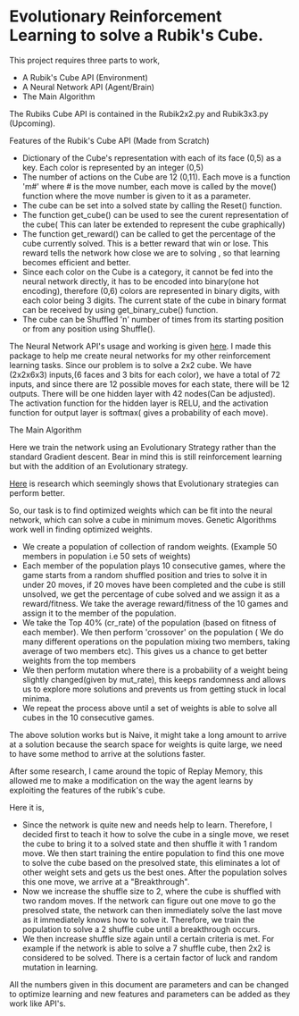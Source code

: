 # Evolutionary Reinforcement Learning to solve a Rubik's Cube.


This project requires three parts to work,
* A Rubik's Cube API (Environment)
* A Neural Network API (Agent/Brain)
* The Main Algorithm

The Rubiks Cube API is contained in the Rubik2x2.py and Rubik3x3.py (Upcoming).

Features of the Rubik's Cube API (Made from Scratch)

* Dictionary of the Cube's representation with each of its face (0,5) as a key. Each color is represented by an integer (0,5)
* The number of actions on the Cube are 12 (0,11). Each move is a function 'm#' where # is the move number, each move is called by the move() function where the move number is given to it as a parameter.
* The cube can be set into a solved state by calling the Reset() function.
* The function get_cube() can be used to see the curent representation of the cube( This can later be extended to represent the cube graphically)
* The function get_reward() can be called to get the percentage of the cube currently solved. This is a better reward that win or lose. This reward tells the network how close we are to solving , so that learning becomes efficient and better.
* Since each color on the Cube is a category, it cannot be fed into the neural network directly, it has to be encoded into binary(one hot encoding), therefore (0,6) colors are represented in binary digits, with each color being 3 digits. The current state of the cube in binary format can be received by using get_binary_cube() function.
* The cube can be Shuffled 'n' number of times from its starting position or from any position using Shuffle().


The Neural Network API's usage and working is given [here](https://github.com/SurenderHarsha/NeuroEvolve). I made this package to help me create neural networks for my other reinforcement learning tasks. Since our problem is to solve a 2x2 cube. We have (2x2x6x3) inputs,(6 faces and 3 bits for each color), we have a total of 72 inputs, and since there are 12 possible moves for each state, there will be 12 outputs. There will be one hidden layer with 42 nodes(Can be adjusted). The activation function for the hidden layer is RELU, and the activation function for output layer is softmax( gives a probability of each move).


The Main Algorithm

Here we train the network using an Evolutionary Strategy rather than the standard Gradient descent. Bear in mind this is still reinforcement learning but with the addition of an Evolutionary strategy.

[Here](https://blog.openai.com/evolution-strategies/) is research which seemingly shows that Evolutionary strategies can perform better.

So, our task is to find optimized weights which can be fit into the neural network, which can solve a cube in minimum moves. Genetic Algorithms work well in finding optimized weights. 

* We create a population of collection of random weights. (Example 50 members in population i.e 50 sets of weights)
* Each member of the population plays 10 consecutive games, where the game starts from a random shuffled position and tries to solve it in under 20 moves, if 20 moves have been completed and the cube is still unsolved, we get the percentage of cube solved and we assign it as a reward/fitness. We take the average reward/fitness of the 10 games and assign it to the member of the population.
* We take the Top 40% (cr_rate) of the population (based on fitness of each member). We then perform 'crossover' on the population ( We do many different operations on the population mixing two members, taking average of two members etc). This gives us a chance to get better weights from the top members
* We then perform mutation where there is a probability of a weight being slightly changed(given by mut_rate), this keeps randomness and allows us to explore more solutions and prevents us from getting stuck in local minima.
* We repeat the process above until a set of weights is able to solve all cubes in the 10 consecutive games.

The above solution works but is Naive, it might take a long amount to arrive at a solution because the search space for weights is quite large, we need to have some method to arrive at the solutions faster.

After some research, I came around the topic of Replay Memory, this allowed me to make a modification on the way the agent learns by exploiting the features of the rubik's cube.

Here it is,

* Since the network is quite new and needs help to learn. Therefore, I decided first to teach it how to solve the cube in a single move, we reset the cube to bring it to a solved state and then shuffle it with 1 random move. We then start training the entire population to find this one move to solve the cube based on the presolved state, this eliminates a lot of other weight sets and gets us the best ones. After the population solves this one move, we arrive at a "Breakthrough". 
* Now we increase the shuffle size to 2, where the cube is shuffled with two random moves. If the network can figure out one move to go the presolved state, the network can then immediately solve the last move as it immediately knows how to solve it. Therefore, we train the population to solve a 2 shuffle cube until a breakthrough occurs.
* We then increase shuffle size again until a certain criteria is met. For example if the network is able to solve a 7 shuffle cube, then 2x2 is considered to be solved. There is a certain factor of luck and random mutation in learning.

All the numbers given in this document are parameters and can be changed to optimize learning and new features and parameters can be added as they work like API's.






